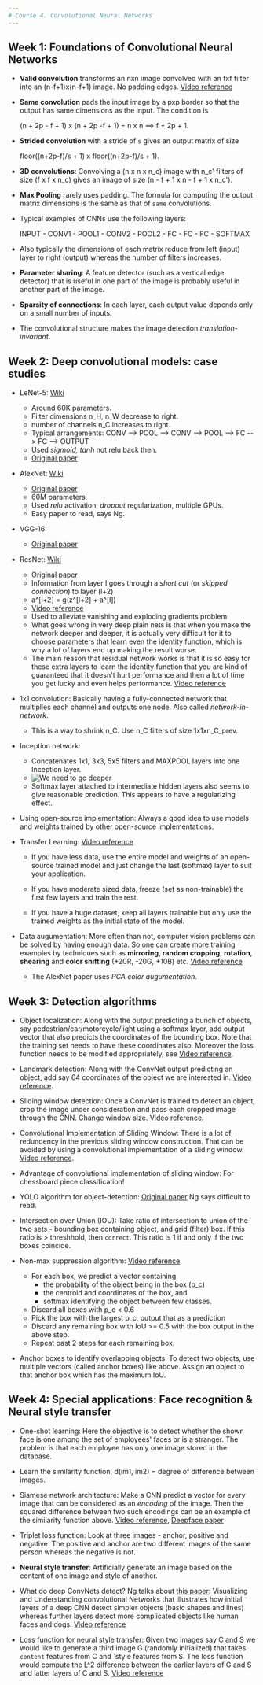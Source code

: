 ```yaml
---
# Course 4. Convolutional Neural Networks
---
```


## Week 1: Foundations of Convolutional Neural Networks

- **Valid convolution** transforms an nxn image convolved with an fxf filter into an (n-f+1)x(n-f+1) image. No padding edges. [Video reference](https://www.coursera.org/learn/convolutional-neural-networks/lecture/o7CWi/padding)  

- **Same convolution** pads the input image by a pxp border so that the output has same dimensions as the input. The condition is

    (n + 2p - f + 1) x (n + 2p -f + 1) = n x n ==> f = 2p + 1.

- **Strided convolution** with a stride of `s` gives an output matrix of size 

   floor((n+2p-f)/s + 1) x floor((n+2p-f)/s + 1). 

- **3D convolutions**: Convolving a (n x n x n_c) image with n_c' filters of size (f x f x n_c) gives an image of size (n - f + 1 x n - f + 1 x n_c'). 

- **Max Pooling** rarely uses padding. The formula for computing the output matrix dimensions is the same as that of `same` convolutions. 

- Typical examples of CNNs use the following layers:

    INPUT - CONV1 - POOL1 - CONV2 - POOL2 - FC - FC - FC - SOFTMAX

- Also typically the dimensions of each matrix reduce from left (input) layer to right (output) whereas the number of filters increases. 

- **Parameter sharing**: A feature detector (such as a vertical edge detector) that is useful in one part of the image is probably useful in another part of the image. 

- **Sparsity of connections**: In each layer, each output value depends only on a small number of inputs. 

- The convolutional structure makes the image detection _translation-invariant_. 

## Week 2: Deep convolutional models: case studies

- LeNet-5: [Wiki](https://en.wikipedia.org/wiki/LeNet#Structure[5]_[6])

    - Around 60K parameters.
    - Filter dimensions n_H, n_W decrease to right.
    - number of channels n_C increases to right.
    - Typical arrangements: CONV --> POOL --> CONV --> POOL --> FC --> FC --> OUTPUT
    - Used _sigmoid, tanh_ not relu back then. 
    - [Original paper](https://pdfs.semanticscholar.org/62d7/9ced441a6c78dfd161fb472c5769791192f6.pdf)

- AlexNet: [Wiki](https://en.wikipedia.org/wiki/AlexNet#Network_design)

    - [Original paper](https://papers.nips.cc/paper/2012/file/c399862d3b9d6b76c8436e924a68c45b-Paper.pdf)
    - 60M parameters. 
    - Used _relu_ activation, _dropout_ regularization, multiple GPUs. 
    - Easy paper to read, says Ng. 

- VGG-16:

    - [Original paper](https://arxiv.org/abs/1409.1556)

- ResNet: [Wiki](https://en.wikipedia.org/wiki/Residual_neural_network)
    
    - [Original paper](https://arxiv.org/abs/1512.03385)
    - Information from layer l goes through a _short cut_ (or _skipped connection_) to layer (l+2)
    - a^[l+2] = g(z^[l+2] + a^[l])
    - [Video reference](https://www.coursera.org/learn/convolutional-neural-networks/lecture/HAhz9/resnets) 
    - Used to alleviate vanishing and exploding gradients problem
    - What goes wrong in very deep plain nets is that when you make the network deeper and deeper, it is actually very difficult for it to choose parameters that learn even the identity function, which is why a lot of layers end up making the result worse. 
    - The main reason that residual network works is that it is so easy for these extra layers to learn the identity function that you are kind of guaranteed that it doesn't hurt performance and then a lot of time you get lucky and even helps performance. [Video reference](https://www.coursera.org/learn/convolutional-neural-networks/lecture/XAKNO/why-resnets-work)

- 1x1 convolution: Basically having a fully-connected network that multiplies each channel and outputs one node. Also called _network-in-network_. 

    - This is a way to shrink n_C. Use n_C filters of size 1x1xn_C_prev. 

- Inception network:

    - Concatenates 1x1, 3x3, 5x5 filters and MAXPOOL layers into one Inception layer. 
    - ![We need to go deeper](https://miro.medium.com/max/1400/0*W8LNnUr9FZLH7ghg.jpg)
    - Softmax layer attached to intermediate hidden layers also seems to give reasonable prediction. This appears to have a regularizing effect. 

- Using open-source implementation: Always a good idea to use models and weights trained by other open-source implementations. 

- Transfer Learning: [Video reference](https://www.coursera.org/learn/convolutional-neural-networks/lecture/4THzO/transfer-learning) 
    - If you have less data, use the entire model and weights of an open-source trained model and just change the last (softmax) layer to suit your application. 
    - If you have moderate sized data, freeze (set as non-trainable) the first few layers and train the rest. 

    - If you have a huge dataset, keep all layers trainable but only use the trained weights as the initial state of the model. 

- Data augumentation: More often than not, computer vision problems can be solved by having enough data. So one can create more training examples by techniques such as **mirroring**, **random cropping**, **rotation**, **shearing** and **color shifting** (+20R, -20G, +10B) etc. [Video reference](https://www.coursera.org/learn/convolutional-neural-networks/lecture/AYzbX/data-augmentation) 

    - The AlexNet paper uses _PCA color augumentation_. 


## Week 3: Detection algorithms

- Object localization: Along with the output predicting a bunch of objects, say pedestrian/car/motorcycle/light using a softmax layer, add output vector that also predicts the coordinates of the bounding box. Note that the training set needs to have these coordinates also. Moreover the loss function needs to be modified appropriately, see [Video reference](https://www.coursera.org/learn/convolutional-neural-networks/lecture/nEeJM/object-localization). 

- Landmark detection: Along with the ConvNet output predicting an object, add say 64 coordinates of the object we are interested in. [Video reference](https://www.coursera.org/learn/convolutional-neural-networks/lecture/OkD3X/landmark-detection). 

- Sliding window detection: Once a ConvNet is trained to detect an object, crop the image under consideration and pass each cropped image through the CNN. Change window size. [Video reference](https://www.coursera.org/learn/convolutional-neural-networks/lecture/VgyWR/object-detection). 

- Convolutional Implementation of Sliding Window: There is a lot of redundency in the previous sliding window construction. That can be avoided by using a convolutional implementation of a sliding window. [Video reference](https://www.coursera.org/learn/convolutional-neural-networks/lecture/6UnU4/convolutional-implementation-of-sliding-windows). 

- Advantage of convolutional implementation of sliding window: For chessboard piece classification!

- YOLO algorithm for object-detection: [Original paper](https://arxiv.org/pdf/1506.02640.pdf) Ng says difficult to read. 

- Intersection over Union (IOU): Take ratio of intersection to union of the two sets - bounding box containing object, and grid (filter) box. If this ratio is > threshhold, then `correct`. This ratio is 1 if and only if the two boxes coincide. 

- Non-max suppression algorithm: [Video reference](https://www.coursera.org/learn/convolutional-neural-networks/lecture/dvrjH/non-max-suppression) 

    - For each box, we predict a vector containing
        - the probability of the object being in the box (p_c)
        - the centroid and coordinates of the box, and
        - softmax identifying the object between few classes. 
    - Discard all boxes with p_c < 0.6
    - Pick the box with the largest p_c, output that as a prediction
    - Discard any remaining box with IoU >= 0.5 with the box output in the above step. 
    - Repeat past 2 steps for each remaining box. 

- Anchor boxes to identify overlapping objects: To detect two objects, use multiple vectors (called anchor boxes) like above. Assign an object to that anchor box which has the maximum IoU. 


## Week 4: Special applications: Face recognition & Neural style transfer

- One-shot learning: Here the objective is to detect whether the shown face is one among the set of employees' faces or is a stranger. The problem is that each employee has only one image stored in the database. 

- Learn the similarity function, d(im1, im2) = degree of difference between images. 

- Siamese network architecture: Make a CNN predict a vector for every image that can be considered as an _encoding_ of the image. Then the squared difference between two such encodings can be an example of the similarity function above. [Video reference](https://www.coursera.org/learn/convolutional-neural-networks/lecture/bjhmj/siamese-network), [Deepface paper](https://www.cs.toronto.edu/~ranzato/publications/taigman_cvpr14.pdf)

- Triplet loss function: Look at three images - anchor, positive and negative. The positive and anchor are two different images of the same person whereas the negative is not.

- **Neural style transfer**: Artificially generate an image based on the content of one image and style of another. 

- What do deep ConvNets detect? Ng talks about [this paper](https://cs.nyu.edu/~fergus/papers/zeilerECCV2014.pdf): Visualizing and Understanding convolutional Networks that illustrates how initial layers of a deep CNN detect simpler objects (basic shapes and lines) whereas further layers detect more complicated objects like human faces and dogs. [Video reference](https://www.coursera.org/learn/convolutional-neural-networks/lecture/GboGx/what-are-deep-convnets-learning) 

- Loss function for neural style transfer: Given two images say C and S we would like to generate a third image G (randomly initialized) that takes `content` features from C and `style features from S. The loss function would compute the L^2 difference between the earlier layers of G and S and latter layers of C and S. [Video reference](https://www.coursera.org/learn/convolutional-neural-networks/lecture/CvHv6/content-cost-function) 
